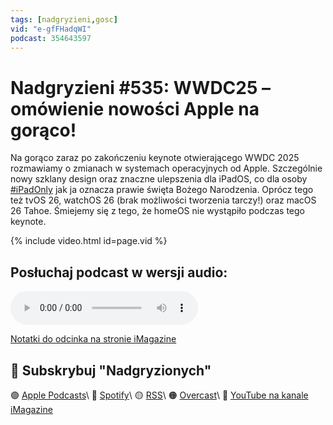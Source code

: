 ```yaml
---
tags: [nadgryzieni,gosc]
vid: "e-gfFHadqWI"
podcast: 354643597
---
```


# Nadgryzieni #535: WWDC25 – omówienie nowości Apple na gorąco!

Na gorąco zaraz po zakończeniu keynote otwierającego WWDC 2025 rozmawiamy o zmianach w systemach operacyjnych od Apple. Szczególnie nowy szklany design oraz znaczne ulepszenia dla iPadOS, co dla osoby [#iPadOnly](/ipadonly) jak ja oznacza prawie święta Bożego Narodzenia. Oprócz tego też tvOS 26, watchOS 26 (brak możliwości tworzenia tarczy!) oraz macOS 26 Tahoe. Śmiejemy się z tego, że homeOS nie wystąpiło podczas tego keynote.

{% include video.html id=page.vid %}

<!--More-->

## Posłuchaj podcast w wersji audio:

<audio controls>
<source src="https://media.blubrry.com/nadgryzieni/imagazine.stronazen.pl/nadgryzieni/Nadgryzieni-Odcinek-535.mp3" type="audio/mpeg">
</audio>



[Notatki do odcinka na stronie iMagazine]()

## 🍎 Subskrybuj "Nadgryzionych"

🟣 [Apple Podcasts](https://podcasts.apple.com/pl/podcast/nadgryzieni-rozmowy-nie-tylko-o-tech/id354643597)\\
🔵 [Spotify](https://open.spotify.com/show/5KtWAdPjRr6X0oXHV0FqVf)\\
🟡 [RSS](https://retrorocketnetwork.pl/category/nadgryzieni-rss/feed/)\\
🟠 [Overcast](https://overcast.fm/itunes354643597/nadgryzieni-rozmowy-nie-tylko-o-apple)\\
🔴 [YouTube na kanale iMagazine](https://www.youtube.com/@imagazinepl/podcasts)

<!--podcast: 354643597-->

[n]: https://michael.gratis/nozbe_pl
[np]: https://michael.gratis/nozbepersonal_pl